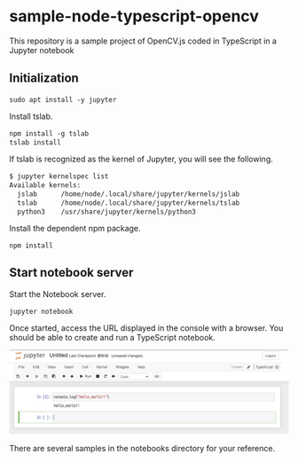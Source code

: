# sample-node-typescript-opencv

This repository is a sample project of OpenCV.js coded in TypeScript in a Jupyter notebook

## Initialization

```shell
sudo apt install -y jupyter
```

Install tslab.

```shell
npm install -g tslab
tslab install
```

If tslab is recognized as the kernel of Jupyter, you will see the following.

```shell
$ jupyter kernelspec list
Available kernels:
  jslab      /home/node/.local/share/jupyter/kernels/jslab
  tslab      /home/node/.local/share/jupyter/kernels/tslab
  python3    /usr/share/jupyter/kernels/python3
```

Install the dependent npm package.

```shell
npm install
```

## Start notebook server

Start the Notebook server.

```shell
jupyter notebook
```

Once started, access the URL displayed in the console with a browser.
You should be able to create and run a TypeScript notebook.

![notebook editor](images/jupyter_notebook_editor_ss.png)

There are several samples in the notebooks directory for your reference.
